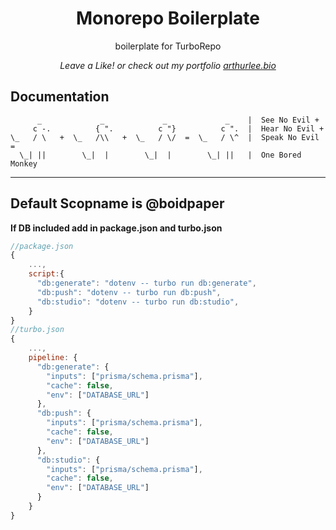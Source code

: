 <div align="center">
  <p>
    <h1>Monorepo Boilerplate</h1>
  </p>
  <p>
    boilerplate for TurboRepo
  </p>
  <p>
    <em>Leave a Like! or check out my portfolio <a href="https://arthurlee.bio">arthurlee.bio</a></em>
  </p>
</div>

## Documentation

```
      _             _             _             _    |  See No Evil +
     c -.          { ".          c "}          c ".  |  Hear No Evil +
\_   / \   +  \_   /\\   +  \_   / \/  =  \_   / \^  |  Speak No Evil =
  \_| ||        \_|  |        \_|  |        \_| ||   |  One Bored Monkey

```
---
Default Scopname is **@boidpaper**
---
**If DB included add in package.json and turbo.json**
```js
//package.json
{
    ...,
    script:{
      "db:generate": "dotenv -- turbo run db:generate",
      "db:push": "dotenv -- turbo run db:push",
      "db:studio": "dotenv -- turbo run db:studio",
    }
}
//turbo.json
{
    ...,
    pipeline: {
      "db:generate": {
        "inputs": ["prisma/schema.prisma"],
        "cache": false,
        "env": ["DATABASE_URL"]
      },
      "db:push": {
        "inputs": ["prisma/schema.prisma"],
        "cache": false,
        "env": ["DATABASE_URL"]
      },
      "db:studio": {
        "inputs": ["prisma/schema.prisma"],
        "cache": false,
        "env": ["DATABASE_URL"]
      }
    }
}


```